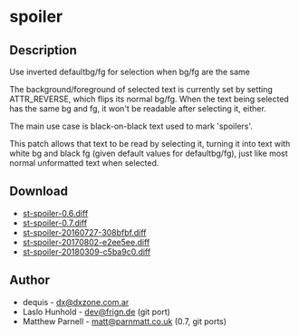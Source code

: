 spoiler
=======

Description
-----------

Use inverted defaultbg/fg for selection when bg/fg are the same

The background/foreground of selected text is currently set by setting
ATTR_REVERSE, which flips its normal bg/fg. When the text being selected
has the same bg and fg, it won't be readable after selecting it, either.

The main use case is black-on-black text used to mark 'spoilers'.

This patch allows that text to be read by selecting it, turning it into
text with white bg and black fg (given default values for defaultbg/fg),
just like most normal unformatted text when selected.

Download
--------

* [st-spoiler-0.6.diff](st-spoiler-0.6.diff)
* [st-spoiler-0.7.diff](st-spoiler-0.7.diff)
* [st-spoiler-20160727-308bfbf.diff](st-spoiler-20160727-308bfbf.diff)
* [st-spoiler-20170802-e2ee5ee.diff](st-spoiler-20170802-e2ee5ee.diff)
* [st-spoiler-20180309-c5ba9c0.diff](st-spoiler-20180309-c5ba9c0.diff)

Author
------

* dequis - <dx@dxzone.com.ar>
* Laslo Hunhold - <dev@frign.de> (git port)
* Matthew Parnell - <matt@parnmatt.co.uk> (0.7, git ports)
